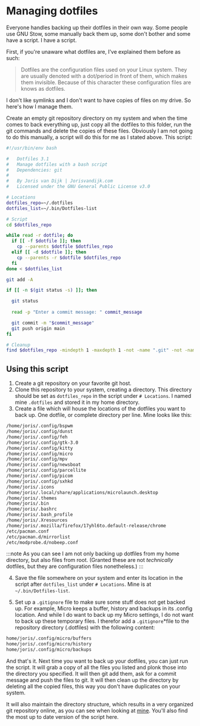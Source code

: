# Managing dotfiles
Everyone handles backing up their dotfiles in their own way. Some people use GNU Stow, some manually back them up, some don't bother and some have a script. I have a script.

First, if you're unaware what dotfiles are, I've explained them before as such:

>Dotfiles are the configuration files used on your Linux system. They are usually denoted with a dot/period in front of them, which makes them invisible. Because of this character these configuration files are knows as dotfiles. 

I don't like symlinks and I don't want to have copies of files on my drive. So here's how I manage them.

Create an empty git repository directory on my system and when the time comes to back everything up, just copy all the dotfiles to this folder, run the git commands and delete the copies of these files. Obviously I am not going to do this manually, a script will do this for me as I stated above. This script:

```bash showLineNumbers
#!/usr/bin/env bash

#	Dotfiles 3.1
#	Manage dotfiles with a bash script
#	Dependencies: git
#
#	By Joris van Dijk | Jorisvandijk.com 
#	Licensed under the GNU General Public License v3.0

# Locations
dotfiles_repo=~/.dotfiles
dotfiles_list=~/.bin/Dotfiles-list

# Script
cd $dotfiles_repo

while read -r dotfile; do
  if [[ -f $dotfile ]]; then
    cp --parents $dotfile $dotfiles_repo
  elif [[ -d $dotfile ]]; then
    cp --parents -r $dotfile $dotfiles_repo
  fi
done < $dotfiles_list

git add -A

if [[ -n $(git status -s) ]]; then

  git status
  
  read -p "Enter a commit message: " commit_message

  git commit -m "$commit_message"
  git push origin main
fi

# Cleanup
find $dotfiles_repo -mindepth 1 -maxdepth 1 -not -name ".git" -not -name ".gitignore" -exec rm -rf {} \;

``` 

## Using this script
1. Create a git repository on your favorite git host. 
2. Clone this repository to your system, creating a directory. This directory should be set as `dotfiles_repo` in the script under `# Locations`. I named mine `.dotfiles` and stored it in my home directory.
3. Create a file which will house the locations of the dotfiles you want to back up. One dotfile, or complete directory per line. Mine looks like this:

```bash showLineNumbers
/home/joris/.config/bspwm
/home/joris/.config/dunst
/home/joris/.config/feh
/home/joris/.config/gtk-3.0
/home/joris/.config/kitty
/home/joris/.config/micro
/home/joris/.config/mpv
/home/joris/.config/newsboat
/home/joris/.config/parcellite
/home/joris/.config/picom
/home/joris/.config/sxhkd
/home/joris/.icons
/home/joris/.local/share/applications/microlaunch.desktop
/home/joris/.themes
/home/joris/.bin
/home/joris/.bashrc
/home/joris/.bash_profile
/home/joris/.Xresources
/home/joris/.mozilla/firefox/17yhl6to.default-release/chrome
/etc/pacman.conf
/etc/pacman.d/mirrorlist
/etc/modprobe.d/nobeep.conf
```
:::note
As you can see I am not only backing up dotfiles from my home directory, but also files from root. (Granted these are not *technically* dotfiles, but they are configuration files nonetheless.)
:::

4. Save the file somewhere on your system and enter its location in the script after `dotfiles_list` under `# Locations`. Mine is at `~/.bin/Dotfiles-list`.
	
5. Set up a `.gitignore` file to make sure some stuff does not get backed up. For example, Micro keeps a buffer, history and backups in its .config location. And while I do want to back up my Micro settings, I do not want to back up these temporary files. I therefor add a `.gitignore`*file to the repository directory (.dotfiles) with the following content:
	
```bash showLineNumbers
home/joris/.config/micro/buffers
home/joris/.config/micro/history
home/joris/.config/micro/backups
``` 

And that's it. Next time you want to back up your dotfiles, you can just run the script. It will grab a copy of all the files you listed and plonk those into the directory you specified. It will then git add them, ask for a commit message and push the files to git. It will then clean up the directory by deleting all the copied files, this way you don't have duplicates on your system. 

It will also maintain the directory structure, which results in a very organized git repository online, as you can see when looking at [mine](https://joris.codes/#dotfiles). You'll also find the most up to date version of the script here. 


